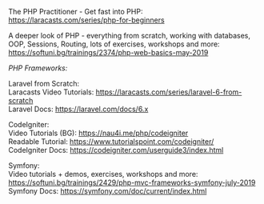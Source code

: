 The PHP Practitioner - Get fast into PHP:<br />
https://laracasts.com/series/php-for-beginners

A deeper look of PHP - everything from scratch, working with databases, OOP, Sessions, Routing, lots of exercises, workshops and more:<br />
https://softuni.bg/trainings/2374/php-web-basics-may-2019

*PHP Frameworks:*

Laravel from Scratch:<br />
Laracasts Video Tutorials: https://laracasts.com/series/laravel-6-from-scratch<br />
Laravel Docs: https://laravel.com/docs/6.x

CodeIgniter:<br />
Video Tutorials (BG): https://nau4i.me/php/codeigniter<br />
Readable Tutorial: https://www.tutorialspoint.com/codeigniter/<br />
CodeIgniter Docs: https://codeigniter.com/userguide3/index.html

Symfony:<br>
Video tutorials + demos, exercises, workshops and more: https://softuni.bg/trainings/2429/php-mvc-frameworks-symfony-july-2019<br />
Symfony Docs: https://symfony.com/doc/current/index.html

